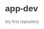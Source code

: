 # app-dev
My first repository 
<!DOCTYPE html>
<html lang="en">
<head>
    <meta charset="UTF-8">
    <meta name="viewport" content="width=device-width, initial-scale=1.0">
    <title>Favorite Series: Pacific Rim</title>
    <style>
        body {
            font-family: 'Arial', sans-serif;
            max-width: 600px;
            margin: 0 auto;
            padding: 20px;
        }

        img {
            max-width: 100%;
            height: auto;
            border-radius: 8px;
            margin-bottom: 20px;
        }

        h1 {
            color: #333;
        }

        h2 {
            color: #555;
        }

        p {
            color: #777;
        }
    </style>
</head>
<body>

    <h1>Pacific Rim</h1>

    <img src="image_link" alt="Pacific Rim">

    <h2>Genre: <i>Science Fiction, Monster, Super Robot</i></h2>

    <p><strong>Synopsis:</strong> Pacific Rim the creation of the Jaegers and the eventual defeat of the Kaiju in 2025. Pacific Rim: Uprising takes place in 2035, 10 years later...</p>

    <h2>Key Characters:</h2>

    <ul>
        <li><strong>Kaiju:</strong> begin emerging from an interdimensional portal, "the Breach" at the bottom of the Pacific Ocean and attacking coastal cities.</li>
        <li><strong>Jaegers:</strong> humanity builds massive robots called Jaegers, each co-piloted by two or more people who share a mental link by a process called "Drifting" to share the mental stress of piloting the machine.</li>
        <li><strong>Charlie Hunnam:</strong> A washed-up former pilot called out of retirement by the Pan Pacific Defense Corps.</li>
        <li><strong>Idris Elba:</strong> Raleigh's commanding officer in Pan Pacific Defense Corps and former Jaeger pilot dying of radiation poisoning due to lax radiation shielding on the first Jaeger models</li>
    </ul>

</body>
</html>
